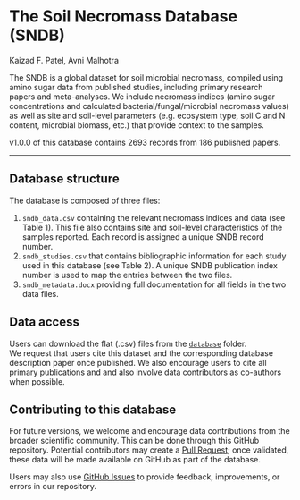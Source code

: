 # The Soil Necromass Database (SNDB)

Kaizad F. Patel, Avni Malhotra

The SNDB is a global dataset for soil microbial necromass, compiled using amino sugar data from published studies, 
including primary research papers and meta-analyses. 
We include necromass indices (amino sugar concentrations and calculated bacterial/fungal/microbial necromass values) as well as site and soil-level parameters (e.g. ecosystem type, soil C and N content, microbial biomass, etc.) that provide context to the samples. 

v1.0.0 of this database contains 2693 records from 186 published papers.

---

## Database structure
The database is composed of three files: 

1. `sndb_data.csv` containing the relevant necromass indices and data (see Table 1). This file also contains site and soil-level characteristics of the samples reported. Each record is assigned a unique SNDB record number.
2. `sndb_studies.csv` that contains bibliographic information for each study used in this database (see Table 2). A unique SNDB publication index number is used to map the entries between the two files. 
3. `sndb_metadata.docx` providing full documentation for all fields in the two data files.

## Data access
Users can download the flat (.csv) files from the [`database`](https://github.com/kaizadp/sndb/database) folder.  
We request that users cite this dataset and the corresponding database description paper once published. We also encourage users to cite all primary publications and and also involve data contributors as co-authors when possible. 

## Contributing to this database
For future versions, we welcome and encourage data contributions from the broader scientific community. This can be done through this GitHub repository. Potential contributors may create a [Pull Request](https://github.com/kaizadp/sndb/pulls); once validated, these data will be made available on GitHub as part of the database. 

Users may also use [GitHub Issues](https://github.com/kaizadp/sndb/issues) to provide feedback, improvements, or errors in our repository.
